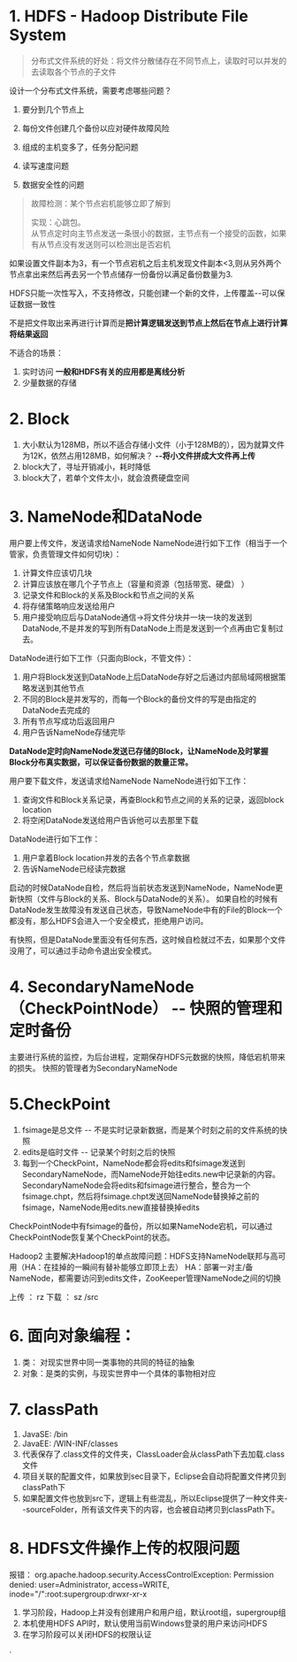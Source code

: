 # 1. HDFS - Hadoop Distribute File System

> 分布式文件系统的好处：将文件分散储存在不同节点上，读取时可以并发的去读取各个节点的子文件

设计一个分布式文件系统，需要考虑哪些问题？
1. 要分到几个节点上
2. 每份文件创建几个备份以应对硬件故障风险

1. 组成的主机变多了，任务分配问题
2. 读写速度问题
3. 数据安全性的问题

> 故障检测：某个节点宕机能够立即了解到
> 
> 实现：心跳包。  
> 从节点定时向主节点发送一条很小的数据，主节点有一个接受的函数，如果有从节点没有发送则可以检测出是否宕机

如果设置文件副本为3，有一个节点宕机之后主机发现文件副本<3,则从另外两个节点拿出来然后再去另一个节点储存一份备份以满足备份数量为3.

HDFS只能一次性写入，不支持修改，只能创建一个新的文件，上传覆盖--可以保证数据一致性

不是把文件取出来再进行计算而是**把计算逻辑发送到节点上然后在节点上进行计算将结果返回**

不适合的场景：
1. 实时访问     **一般和HDFS有关的应用都是离线分析**
2. 少量数据的存储

# 2. Block

1. 大小默认为128MB，所以不适合存储小文件（小于128MB的），因为就算文件为12K，依然占用128MB，如何解决？ **--将小文件拼成大文件再上传**
2. block大了，寻址开销减小，耗时降低
3. block大了，若单个文件太小，就会浪费硬盘空间


# 3. NameNode和DataNode

用户要上传文件，发送请求给NameNode
NameNode进行如下工作（相当于一个管家，负责管理文件如何切块）：

1. 计算文件应该切几块
2. 计算应该放在哪几个子节点上（容量和资源（包括带宽、硬盘） ）
3. 记录文件和Block的关系及Block和节点之间的关系
4. 将存储策略响应发送给用户
5. 用户接受响应后与DataNode通信->将文件分块并一块一块的发送到DataNode,不是并发的写到所有DataNode上而是发送到一个点再由它复制过去。

DataNode进行如下工作（只面向Block，不管文件）：

1. 用户将Block发送到DataNode上后DataNode存好之后通过内部局域网根据策略发送到其他节点
2. 不同的Block是并发写的，而每一个Block的备份文件的写是由指定的DataNode去完成的
2. 所有节点写成功后返回用户
3. 用户告诉NameNode存储完毕 

**DataNode定时向NameNode发送已存储的Block，让NameNode及时掌握Block分布真实数据，可以保证备份数据的数量正常。**

用户要下载文件，发送请求给NameNode
NameNode进行如下工作：

1. 查询文件和Block关系记录，再查Block和节点之间的关系的记录，返回block location
2. 将空闲DataNode发送给用户告诉他可以去那里下载

DataNode进行如下工作：

1. 用户拿着Block location并发的去各个节点拿数据
2. 告诉NameNode已经读完数据


启动的时候DataNode自检，然后将当前状态发送到NameNode，NameNode更新快照（文件与Block的关系、Block与DataNode的关系）。
如果自检的时候有DataNode发生故障没有发送自己状态，导致NameNode中有的File的Block一个都没有，那么HDFS会进入一个安全模式，拒绝用户访问。

有快照，但是DataNode里面没有任何东西，这时候自检就过不去，如果那个文件没用了，可以通过手动命令退出安全模式。

# 4. SecondaryNameNode（CheckPointNode） -- 快照的管理和定时备份

主要进行系统的监控，为后台进程，定期保存HDFS元数据的快照，降低宕机带来的损失。
快照的管理者为SecondaryNameNode

# 5.CheckPoint

1. fsimage是总文件 -- 不是实时记录新数据，而是某个时刻之前的文件系统的快照
2. edits是临时文件 -- 记录某个时刻之后的快照
3. 每到一个CheckPoint，NameNode都会将edits和fsimage发送到SecondaryNameNode，而NameNode开始往edits.new中记录新的内容。SecondaryNameNode会将edits和fsimage进行整合，整合为一个fsimage.chpt，然后将fsimage.chpt发送回NameNode替换掉之前的fsimage，NameNode用edits.new直接替换掉edits


CheckPointNode中有fsimage的备份，所以如果NameNode宕机，可以通过CheckPointNode恢复某个CheckPoint的状态。


Hadoop2
主要解决Hadoop1的单点故障问题：HDFS支持NameNode联邦与高可用（HA：在挂掉的一瞬间有替补能够立即顶上去）
HA：部署一对主/备NameNode，都需要访问到edits文件，ZooKeeper管理NameNode之间的切换


上传 ： rz
下载 ： sz /src

# 6. 面向对象编程：
1. 类： 对现实世界中同一类事物的共同的特征的抽象
2. 对象：是类的实例，与现实世界中一个具体的事物相对应

# 7. classPath
1. JavaSE: /bin
2. JavaEE: /WIN-INF/classes
3. 代表保存了.class文件的文件夹，ClassLoader会从classPath下去加载.class文件
4. 项目关联的配置文件，如果放到sec目录下，Eclipse会自动将配置文件拷贝到classPath下
5. 如果配置文件也放到src下，逻辑上有些混乱，所以Eclipse提供了一种文件夹--sourceFolder，所有该文件夹下的内容，也会被自动拷贝到classPath下。

# 8. HDFS文件操作上传的权限问题
报错：
org.apache.hadoop.security.AccessControlException: Permission denied: user=Administrator, access=WRITE, inode="/":root:supergroup:drwxr-xr-x
1. 学习阶段，Hadoop上并没有创建用户和用户组，默认root组，supergroup组
2. 本机使用HDFS API时，默认使用当前Windows登录的用户来访问HDFS
3. 在学习阶段可以关闭HDFS的权限认证













·